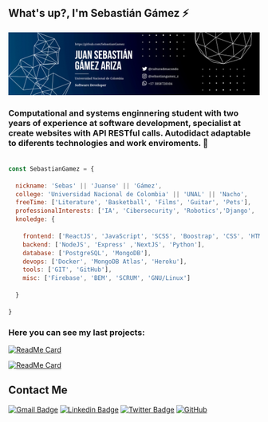 ## What's up?, I'm Sebastián Gámez ⚡️
![](https://github.com/SebastianGamez/SebastianGamez/blob/main/sebastian-gamez_banner.png)


### Computational and systems enginnering student with two years of experience at software development, specialist at create websites with API RESTful calls. Autodidact adaptable to diferents technologies and work enviroments. 🚀


```javascript

const SebastianGamez = {
  
  nickname: 'Sebas' || 'Juanse' || 'Gámez',
  college: 'Universidad Nacional de Colombia' || 'UNAL' || 'Nacho',
  freeTime: ['Literature', 'Basketball', 'Films', 'Guitar', 'Pets'],
  professionalInterests: ['IA', 'Cibersecurity', 'Robotics','Django', 'Flask', 'GO'],
  knoledge: {
    
    frontend: ['ReactJS', 'JavaScript', 'SCSS', 'Boostrap', 'CSS', 'HTML5'],
    backend: ['NodeJS', 'Express' ,'NextJS', 'Python'],
    database: ['PostgreSQL', 'MongoDB'],
    devops: ['Docker', 'MongoDB Atlas', 'Heroku'],
    tools: ['GIT', 'GitHub'],
    misc: ['Firebase', 'BEM', 'SCRUM', 'GNU/Linux']
  
  }

}

```


### Here you can see my last projects:

[![ReadMe Card](https://github-readme-stats.vercel.app/api/pin/?username=SebastianGamez&repo=weather--app)](https://github.com/SebastianGamez/weather--app)

[![ReadMe Card](https://github-readme-stats.vercel.app/api/pin/?username=SebastianGamez&repo=information--app)](https://github.com/SebastianGamez/suggest-me--app)


## Contact Me

[![Gmail Badge](https://img.shields.io/badge/-juan.gamez1001@gmail.com-c14438?style=flat-square&logo=Gmail&logoColor=white&link=mailto:juan.gamez1001@gmail.com)](mailto:juan.gamez1001@gmail.com)
[![Linkedin Badge](https://img.shields.io/badge/-Sebastian-blue?style=flat-square&logo=Linkedin&logoColor=white&link=https://www.linkedin.com/in/sebastian-gamez-ariza-0963b7228/)](https://www.linkedin.com/in/sebastian-gamez-ariza-0963b7228/)
[![Twitter Badge](https://img.shields.io/badge/-@culturaDmacondo-00acee?style=flat&logo=Twitter&logoColor=white)](https://twitter.com/CulturaDmacondo "Follow on Twitter")
[![GitHub](https://img.shields.io/badge/-GitHub-181717?style=flat-square&logo=github&logoColor=white&link=https://github.com/SebastianGamez)](https://github.com/SebastianGamez)
